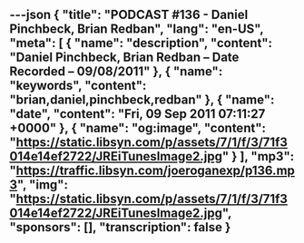 ---json
{
  "title": "PODCAST #136 - Daniel Pinchbeck, Brian Redban",
  "lang": "en-US",
  "meta": [
    {
      "name": "description",
      "content": "Daniel Pinchbeck, Brian Redban – Date Recorded – 09/08/2011"
    },
    {
      "name": "keywords",
      "content": "brian,daniel,pinchbeck,redban"
    },
    {
      "name": "date",
      "content": "Fri, 09 Sep 2011 07:11:27 +0000"
    },
    {
      "name": "og:image",
      "content": "https://static.libsyn.com/p/assets/7/1/f/3/71f3014e14ef2722/JREiTunesImage2.jpg"
    }
  ],
  "mp3": "https://traffic.libsyn.com/joeroganexp/p136.mp3",
  "img": "https://static.libsyn.com/p/assets/7/1/f/3/71f3014e14ef2722/JREiTunesImage2.jpg",
  "sponsors": [],
  "transcription": false
}
---
<episode-header />

<timemark seconds="0" />

<transcribe-call-to-action />

<episode-footer />